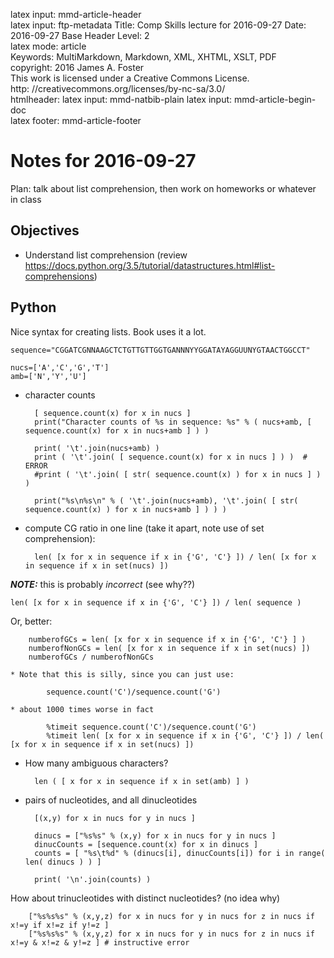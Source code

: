 latex input:	mmd-article-header  
latex input:	ftp-metadata 
Title:	Comp Skills lecture for 2016-09-27
Date:	2016-09-27
Base Header Level:	2  
latex mode:	article  
Keywords:	MultiMarkdown, Markdown, XML, XHTML, XSLT, PDF   
copyright:	2016 James A. Foster  
	This work is licensed under a Creative Commons License.  
	http:	//creativecommons.org/licenses/by-nc-sa/3.0/  
htmlheader:	<script type="text/javascript" src="http://cdn.mathjax.org/mathjax/latest/MathJax.js?config=TeX-AMS-MML_HTMLorMML"></script>
latex input:	mmd-natbib-plain
latex input:	mmd-article-begin-doc  
latex footer:	mmd-article-footer  

# Notes for 2016-09-27 #

Plan: talk about list comprehension, then work on homeworks or whatever in class
## Objectives
* Understand list comprehension (review https://docs.python.org/3.5/tutorial/datastructures.html#list-comprehensions)
## Python ##
Nice syntax for creating lists. Book uses it a lot.

    sequence="CGGATCGNNAAGCTCTGTTGTTGGTGANNNYYGGATAYAGGUUNYGTAACTGGCCT"

    nucs=['A','C','G','T']
    amb=['N','Y','U']

* character counts

		[ sequence.count(x) for x in nucs ]
		print("Character counts of %s in sequence: %s" % ( nucs+amb, [ sequence.count(x) for x in nucs+amb ] ) )

		print( '\t'.join(nucs+amb) )
		print ( '\t'.join( [ sequence.count(x) for x in nucs ] ) )  # ERROR
		#print ( '\t'.join( [ str( sequence.count(x) ) for x in nucs ] ) )

		print("%s\n%s\n" % ( '\t'.join(nucs+amb), '\t'.join( [ str( sequence.count(x) ) for x in nucs+amb ] ) ) )

* compute CG ratio in one line (take it apart, note use of set comprehension):

		len( [x for x in sequence if x in {'G', 'C'} ]) / len( [x for x in sequence if x in set(nucs) ])

***NOTE:*** this is probably *incorrect* (see why??)

	len( [x for x in sequence if x in {'G', 'C'} ]) / len( sequence )

Or, better:

		numberofGCs = len( [x for x in sequence if x in {'G', 'C'} ] )
		numberofNonGCs = len( [x for x in sequence if x in set(nucs) ]) 
		numberofGCs / numberofNonGCs

	* Note that this is silly, since you can just use:

			sequence.count('C')/sequence.count('G')

	* about 1000 times worse in fact

			%timeit sequence.count('C')/sequence.count('G')
			%timeit len( [x for x in sequence if x in {'G', 'C'} ]) / len( [x for x in sequence if x in set(nucs) ])
* How many ambiguous characters?

    	len ( [ x for x in sequence if x in set(amb) ] )

* pairs of nucleotides, and all dinucleotides

		[(x,y) for x in nucs for y in nucs ]
		
		dinucs = ["%s%s" % (x,y) for x in nucs for y in nucs ]
		dinucCounts = [sequence.count(x) for x in dinucs ]
		counts = [ "%s\t%d" % (dinucs[i], dinucCounts[i]) for i in range( len( dinucs ) ) ]
		
		print( '\n'.join(counts) )

How about trinucleotides with distinct nucleotides? (no idea why)

		["%s%s%s" % (x,y,z) for x in nucs for y in nucs for z in nucs if x!=y if x!=z if y!=z ]
		["%s%s%s" % (x,y,z) for x in nucs for y in nucs for z in nucs if x!=y & x!=z & y!=z ] # instructive error